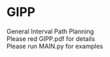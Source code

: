 # GIPP
General Interval Path Planning  
Please red GIPP.pdf for details  
Please run MAIN.py for examples
